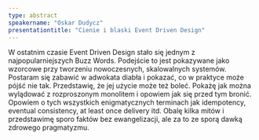 ```yaml
---
type: abstract
speakername: "Oskar Dudycz"
presentationtitle: "Cienie i blaski Event Driven Design"
---
```

W ostatnim czasie Event Driven Design stało się jednym z najpopularniejszych Buzz Words. Podejście to jest pokazywane jako wzorcowe przy tworzeniu nowoczesnych, skalowalnych systemów. Postaram się zabawić w adwokata diabła i pokazać, co w praktyce może pójść nie tak. Przedstawię, że jej użycie może też boleć. Pokażę jak można wylądować z rozproszonym monolitem i opowiem jak się przed tym bronić. Opowiem o tych wszystkich enigmatycznych terminach jak idempotency, eventual consistency, at least once delivery itd. Obalę kilka mitów i przedstawimę sporo faktów bez ewangelizacji, ale za to ze sporą dawką zdrowego pragmatyzmu.

